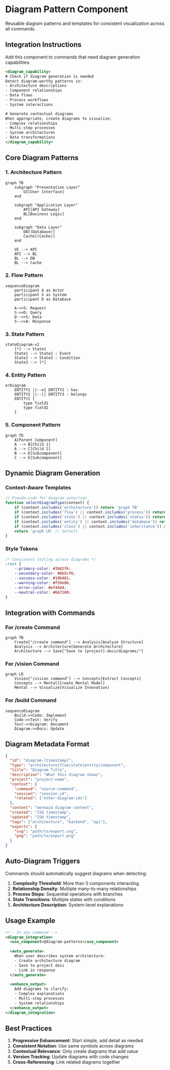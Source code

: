 # Diagram Pattern Component

Reusable diagram patterns and templates for consistent visualization across all commands.

## Integration Instructions

Add this component to commands that need diagram generation capabilities:

```xml
<diagram_capability>
# Check if diagram generation is needed
Detect diagram-worthy patterns in:
- Architecture descriptions
- Component relationships
- Data flows
- Process workflows
- System interactions

# Generate contextual diagrams
When appropriate, create diagrams to visualize:
- Complex relationships
- Multi-step processes
- System architectures
- Data transformations
</diagram_capability>
```

## Core Diagram Patterns

### 1. Architecture Pattern
```mermaid
graph TB
    subgraph "Presentation Layer"
        UI[User Interface]
    end
    
    subgraph "Application Layer"
        API[API Gateway]
        BL[Business Logic]
    end
    
    subgraph "Data Layer"
        DB[(Database)]
        Cache[(Cache)]
    end
    
    UI --> API
    API --> BL
    BL --> DB
    BL --> Cache
```

### 2. Flow Pattern
```mermaid
sequenceDiagram
    participant A as Actor
    participant S as System
    participant D as Database
    
    A->>S: Request
    S->>D: Query
    D-->>S: Data
    S-->>A: Response
```

### 3. State Pattern
```mermaid
stateDiagram-v2
    [*] --> State1
    State1 --> State2 : Event
    State2 --> State3 : Condition
    State3 --> [*]
```

### 4. Entity Pattern
```mermaid
erDiagram
    ENTITY1 ||--o{ ENTITY2 : has
    ENTITY2 ||--|| ENTITY3 : belongs
    ENTITY1 {
        type field1
        type field2
    }
```

### 5. Component Pattern
```mermaid
graph TD
    A[Parent Component]
    A --> B[Child 1]
    A --> C[Child 2]
    B --> D[Subcomponent]
    C --> E[Subcomponent]
```

## Dynamic Diagram Generation

### Context-Aware Templates
```javascript
// Pseudo-code for diagram selection
function selectDiagramType(context) {
    if (context.includes('architecture')) return 'graph TB'
    if (context.includes('flow') || context.includes('process')) return 'sequenceDiagram'
    if (context.includes('state') || context.includes('status')) return 'stateDiagram-v2'
    if (context.includes('entity') || context.includes('database')) return 'erDiagram'
    if (context.includes('class') || context.includes('inheritance')) return 'classDiagram'
    return 'graph LR' // default
}
```

### Style Tokens
```css
/* Consistent styling across diagrams */
:root {
    --primary-color: #3b82f6;
    --secondary-color: #8b5cf6;
    --success-color: #10b981;
    --warning-color: #f59e0b;
    --error-color: #ef4444;
    --neutral-color: #6b7280;
}
```

## Integration with Commands

### For /create Command
```mermaid
graph TB
    Create["/create command"] --> Analysis[Analyze Structure]
    Analysis --> Architecture[Generate Architecture]
    Architecture --> Save["Save to [project]-docs/diagrams/"]
```

### For /vision Command
```mermaid
graph LR
    Vision["/vision command"] --> Concepts[Extract Concepts]
    Concepts --> Mental[Create Mental Model]
    Mental --> Visualize[Visualize Innovation]
```

### For /build Command
```mermaid
sequenceDiagram
    Build->>Code: Implement
    Code->>Test: Verify
    Test->>Diagram: Document
    Diagram->>Docs: Update
```

## Diagram Metadata Format

```json
{
  "id": "diagram-[timestamp]",
  "type": "architecture|flow|state|entity|component",
  "title": "Diagram Title",
  "description": "What this diagram shows",
  "project": "project-name",
  "context": {
    "command": "source-command",
    "session": "session-id",
    "related": ["other-diagram-ids"]
  },
  "content": "mermaid diagram content",
  "created": "ISO timestamp",
  "updated": "ISO timestamp",
  "tags": ["architecture", "backend", "api"],
  "exports": {
    "svg": "path/to/export.svg",
    "png": "path/to/export.png"
  }
}
```

## Auto-Diagram Triggers

Commands should automatically suggest diagrams when detecting:

1. **Complexity Threshold**: More than 5 components interacting
2. **Relationship Density**: Multiple many-to-many relationships
3. **Process Steps**: Sequential operations with branches
4. **State Transitions**: Multiple states with conditions
5. **Architecture Description**: System-level explanations

## Usage Example

```xml
<!-- In any command -->
<diagram_integration>
  <use_component>@diagram-patterns</use_component>
  
  <auto_generate>
    When user describes system architecture:
    - Create architecture diagram
    - Save to project docs
    - Link in response
  </auto_generate>
  
  <enhance_output>
    Add diagrams to clarify:
    - Complex explanations
    - Multi-step processes
    - System relationships
  </enhance_output>
</diagram_integration>
```

## Best Practices

1. **Progressive Enhancement**: Start simple, add detail as needed
2. **Consistent Notation**: Use same symbols across diagrams
3. **Contextual Relevance**: Only create diagrams that add value
4. **Version Tracking**: Update diagrams with code changes
5. **Cross-Referencing**: Link related diagrams together